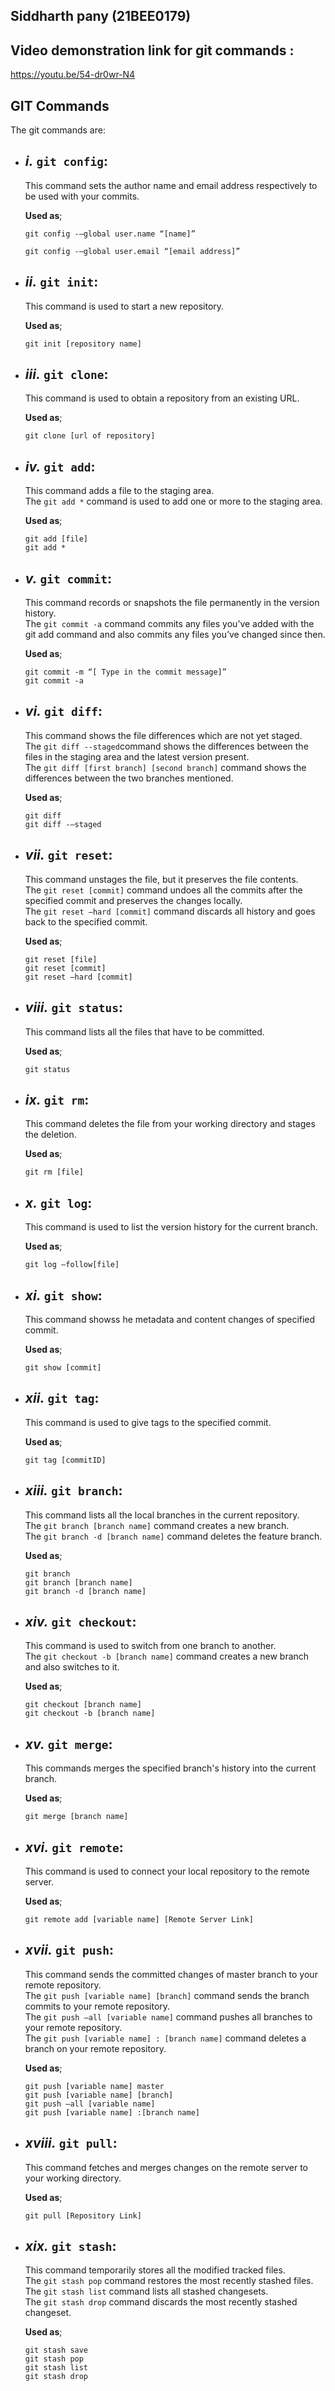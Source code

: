 ## Siddharth pany (21BEE0179)

## Video demonstration link for git commands :<br>
https://youtu.be/54-dr0wr-N4


 ##  **GIT Commands**
 
The git commands are:

* ## *i.* `git config`:

    This command sets the author name and email address respectively to be used with your commits.
    
    **Used as**;
    ```
    git config -–global user.name “[name]”

    git config -–global user.email “[email address]”  
    ```
    
* ## *ii.* `git init`:

     This command is used to start a new repository.

     **Used as**;
     ```
     git init [repository name]
     ```

* ## *iii.* `git clone`:<br>
    This command is used to obtain a repository from an existing URL.

    **Used as**;
    ```
    git clone [url of repository]
    ```
* ## *iv.* `git add`:<br>
     This command adds a file to the staging area.<br>
     The `git add *` command is used to add one or more to the staging area.

     **Used as**;
     ```
     git add [file] 
     git add * 
     ```
* ## *v.* `git commit`:<br>
     This command records or snapshots the file permanently in the version history.<br>
     The `git commit -a` command commits any files you’ve added with the git add command and also commits any files you’ve changed since then.

     **Used as**;
     ```
     git commit -m “[ Type in the commit message]”  
     git commit -a
     ```
* ## *vi.* `git diff`:<br>
     This command shows the file differences which are not yet staged.<br>
     The `git diff --staged`command shows the differences between the files in the staging area and the latest version present.<br>
     The `git diff [first branch] [second branch]` command shows the differences between the two branches mentioned.

     **Used as**;
     ```
     git diff
     git diff -–staged 
     ```
* ## *vii.* `git reset`:<br>
     This command unstages the file, but it preserves the file contents.<br>
     The `git reset [commit]` command undoes all the commits after the specified commit and preserves the changes locally.<br>
     The `git reset –hard [commit]` command discards all history and goes back to the specified commit.

     **Used as**;
     ```
     git reset [file]
     git reset [commit]  
     git reset –hard [commit]
     ```
* ## *viii.* `git status`:<br>
     This command lists all the files that have to be committed.
     
     **Used as**;
     ```
     git status
     ```
* ## *ix.* `git rm`:<br>
     This command deletes the file from your working directory and stages the deletion.

     **Used as**;
     ```
     git rm [file]
     ```
* ## *x.* `git log`:<br>
     This command is used to list the version history for the current branch.

     **Used as**;
     ```
     git log –follow[file] 
     ```
* ## *xi.* `git show`:<br>
     This command showss he metadata and content changes of specified commit.

     **Used as**;
     ```
     git show [commit]
     ```
* ## *xii.* `git tag`:<br>
     This command is used to give tags to the specified commit.

     **Used as**;
     ```
     git tag [commitID]
     ```
* ## *xiii.* `git branch`:<br>
     This command lists all the local branches in the current repository.<br>
     The `git branch [branch name]` command creates a new branch.<br>
     The `git branch -d [branch name]` command deletes the feature branch.

     **Used as**;
     ```
     git branch
     git branch [branch name]
     git branch -d [branch name]
     ```
* ## *xiv.* `git checkout`:<br>
     This command is used to switch from one branch to another.<br>
     The `git checkout -b [branch name]` command creates a new branch and also switches to it.

     **Used as**;
     ```
     git checkout [branch name]
     git checkout -b [branch name]
     ```
* ## *xv.* `git merge`:<br>
     This commands merges the specified branch's history into the current branch.

     **Used as**;
     ```
     git merge [branch name]
     ```
* ## *xvi.* `git remote`:<br>
     This command is used to connect your local repository to the remote server.

     **Used as**;
     ```
     git remote add [variable name] [Remote Server Link]
     ```
* ## *xvii.* `git push`:<br>
     This command sends the committed changes of master branch to your remote repository.<br>
     The `git push [variable name] [branch]` command sends the branch commits to your remote repository.<br>
     The `git push –all [variable name]` command pushes all branches to your remote repository.<br>
     The `git push [variable name] : [branch name]` command deletes a branch on your remote repository.

     **Used as**;
     ```
     git push [variable name] master
     git push [variable name] [branch]
     git push –all [variable name]
     git push [variable name] :[branch name]
     ```
* ## *xviii.* `git pull`:
     This command fetches and merges changes on the remote server to your working directory.

     **Used as**;
     ```
     git pull [Repository Link]
     ```
* ## *xix.* `git stash`:<br>
     This command temporarily stores all the modified tracked files.<br>
     The `git stash pop` command restores the most recently stashed files.<br>
     The `git stash list` command lists all stashed changesets.<br>
     The `git stash drop` command discards the most recently stashed changeset. 

     **Used as**;
     ```
     git stash save
     git stash pop
     git stash list
     git stash drop
     ```



